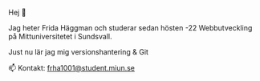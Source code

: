 Hej 👋

Jag heter Frida Häggman och studerar sedan hösten -22 Webbutveckling på Mittuniversitetet i Sundsvall.

Just nu lär jag mig versionshantering & Git

📫 Kontakt: frha1001@student.miun.se
